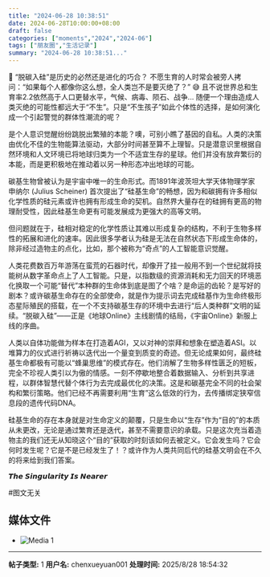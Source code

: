 ```yaml
---
title: "2024-06-28 10:38:51"
date: 2024-06-28T10:00:00+08:00
draft: false
categories: ["moments","2024","2024-06"]
tags: ["朋友圈","生活记录"]
summary: "2024-06-28 10:38:51..."
---
```


🧬 “脱碳入硅”是历史的必然还是进化的巧合？
​
不愿生育的人时常会被旁人拷问：“如果每个人都像你这么想，全人类岂不是要灭绝了？” 😅 且不说世界总和生育率2.2依然高于人口更替水平，气候、病毒、陨石、战争... 随便一个理由造成人类灭绝的可能性都远大于“不生”。只是“不生孩子”如此个体性的选择，是如何演化成一个引起警觉的群体性潮流的呢？

是个人意识觉醒纷纷跳脱出繁殖的本能？噢，可别小瞧了基因的自私。人类的决策由优化不佳的生物能算法驱动，大部分时间甚至算不上理智。只是潜意识里根据自然环境和人文环境已将地球归类为一个不适宜生存的星球。他们并没有放弃繁衍的本能，而是更积极地在推动着以另一种形态冲出地球的可能。

碳基生物曾被认为是宇宙中唯一的生命形式。而1891年波茨坦大学天体物理学家申纳尔 (Julius Scheiner) 首次提出了“硅基生命”的畅想，因为和碳拥有许多相似化学性质的硅元素或许也拥有形成生命的契机。自然界大量存在的硅拥有更高的物理耐受性，因此硅基生命更有可能发展成为更强大的高等文明。

但问题就在于，硅相对稳定的化学性质让其难以形成复杂的结构，不利于生物多样性的拓展和进化的速率。因此很多学者认为硅是无法在自然状态下形成生命体的，除非经过造物主的点化，比如，那个被称为“奇点”的人工智能意识觉醒。

人类花费数百万年游荡在蛮荒的石器时代，却像开了挂一般用不到一个世纪就将技能树从数字革命点上了人工智能。只是，以指数级的资源消耗和无力回天的环境恶化换取一个可能“替代”本种群的生命体到底是图了个啥？是命运的齿轮？是写好的剧本？或许碳基生命存在的全部使命，就是作为提示词去完成硅基作为生命终极形态星际殖民的搭载，在一个不支持碳基生存的环境中去进行“后人类种群”文明的延续。“脱碳入硅”——正是《地球Online》主线剧情的结局，《宇宙Online》新服上线的序曲。

人类以自体功能做为样本在打造着AGI，又以对神的崇拜和想象在塑造着ASI。以堆算力的仪式进行祈祷以迭代出一个量变到质变的奇迹。但无论成果如何，最终硅基生命都极有可能以“蜂巢思维”的模式存在。他们消解了生物多样性匮乏的短板，完全不珍视人类引以为傲的情感。一刻不停歇地整合着数据输入、分析到共享进程，以群体智慧代替个体行为去完成最优化的决策。这是和碳基完全不同的社会架构和繁衍策略。他们已经不再需要利用“生育”这么低效的行为，去传播绑定狭窄信息段的遗传代码DNA。

硅基生命的存在本身就是对生命定义的颠覆，只是生命以“生存”作为“目的”的本质从未更改，无论是通过繁育还是迭代，甚至不需要意识的承载。只是这次充当着造物主的我们还无从知晓这个“目的”获取的时刻该如何去被定义。它会发生吗？它会何时发生呢？它是不是已经发生了！？或许作为人类共同后代的硅基文明会在不久的将来给到我们答案。

𝙏𝙝𝙚 𝙎𝙞𝙣𝙜𝙪𝙡𝙖𝙧𝙞𝙩𝙮 𝙄𝙨 𝙉𝙚𝙖𝙧𝙚𝙧

​#图文无关

## 媒体文件

- ![Media 1](/Moments/photos/2024-06-28/202406281038510.jpg)

---

**帖子类型:** 1
**用户名:** chenxueyuan001
**处理时间:** 2025/8/28 18:54:32